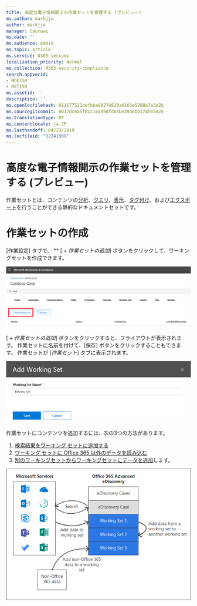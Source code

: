 ```yaml
---
title: 高度な電子情報開示の作業セットを管理する (プレビュー)
ms.author: markjjo
author: markjjo
manager: laurawi
ms.date: ''
ms.audience: Admin
ms.topic: article
ms.service: O365-seccomp
localization_priority: Normal
ms.collection: M365-security-compliance
search.appverid:
- MOE150
- MET150
ms.assetid: ''
description: ''
ms.openlocfilehash: 611177522defbbe88274820a6163e5288e7a3e2b
ms.sourcegitcommit: 0017dc6a5f81c165d9dfd88be39a6bb17856582e
ms.translationtype: MT
ms.contentlocale: ja-JP
ms.lasthandoff: 04/23/2019
ms.locfileid: "32241909"
---
```

# <a name="manage-working-sets-in-advanced-ediscovery-preview"></a>高度な電子情報開示の作業セットを管理する (プレビュー)
作業セットとは、コンテンツの[分析](https://docs.microsoft.com/en-us/office365/securitycompliance/compliance20/analyzing-data-in-working-set)、[クエリ](https://docs.microsoft.com/en-us/office365/securitycompliance/compliance20/working-set-search)、[表示](https://docs.microsoft.com/en-us/office365/securitycompliance/compliance20/view-documents-in-working-set)、[タグ付け](https://docs.microsoft.com/en-us/Office365/SecurityCompliance/compliance20/tagging-documents)、および[エクスポート](https://docs.microsoft.com/en-us/office365/securitycompliance/compliance20/exporting-data-ediscover20)を行うことができる静的なドキュメントセットです。

# <a name="creating-a-working-set"></a>作業セットの作成
[作業設定] タブで、 ** [ *+ 作業セットの追加*] ボタンをクリックして、ワーキングセットを作成できます。

![作業セットを追加する](../media/f45c51d9-585d-47d1-b7fb-0288715e0b6a.png)

[ *+ 作業セットの追加*] ボタンをクリックすると、フライアウトが表示されます。  作業セットに名前を付けて、[保存] ボタンをクリックすることもできます。  作業セットが [*作業セット*] タブに表示されます。

![ワーキングセットポップアップを追加する](../media/5e5c99f8-42ca-4c2f-960f-f1a5709569d1.png)

作業セットにコンテンツを追加するには、次の3つの方法があります。
1) [検索結果をワーキング セットに追加する](add-data-to-working-set.md)
2) [ワーキング セットに Office 365 以外のデータを読み込む](load-non-office365-data.md)
3) [別のワーキングセットからワーキングセットにデータを追加](add-data-to-working-set-from-another-working-set.md)します。

![作業セット](../media/1f1f4efd-c03b-4255-bc3d-df358e56549c.png)

